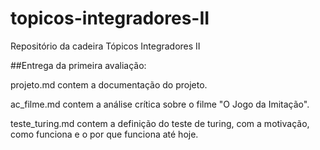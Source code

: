# topicos-integradores-II
 Repositório da cadeira Tópicos Integradores II

##Entrega da primeira avaliação:

projeto.md contem a documentação do projeto.

ac_filme.md contem a análise crítica sobre o filme "O Jogo da Imitação".

teste_turing.md contem a definição do teste de turing, com a motivação, como funciona e o por que funciona até hoje.
